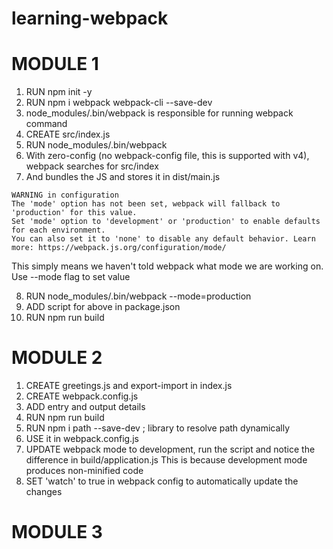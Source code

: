 # learning-webpack

# MODULE 1

1. RUN npm init -y
2. RUN npm i webpack webpack-cli --save-dev
3. node_modules/.bin/webpack is responsible for running webpack command
4. CREATE src/index.js
5. RUN node_modules/.bin/webpack
6. With zero-config (no webpack-config file, this is supported with v4), webpack searches for src/index
7. And bundles the JS and stores it in dist/main.js

```
WARNING in configuration
The 'mode' option has not been set, webpack will fallback to 'production' for this value.
Set 'mode' option to 'development' or 'production' to enable defaults for each environment.
You can also set it to 'none' to disable any default behavior. Learn more: https://webpack.js.org/configuration/mode/
```

This simply means we haven't told webpack what mode we are working on. Use --mode flag to set value

8. RUN node_modules/.bin/webpack --mode=production
9. ADD script for above in package.json
10. RUN npm run build

# MODULE 2

1. CREATE greetings.js and export-import in index.js
2. CREATE webpack.config.js
3. ADD entry and output details
4. RUN npm run build
5. RUN npm i path --save-dev ; library to resolve path dynamically
6. USE it in webpack.config.js
7. UPDATE webpack mode to development, run the script and notice the difference in build/application.js
   This is because development mode produces non-minified code
8. SET 'watch' to true in webpack config to automatically update the changes

# MODULE 3
